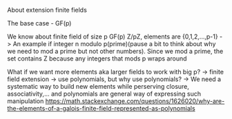 About extension finite fields

The base case - GF(p)

We know about finite field of size p GF(p) Z/pZ, elements are {0,1,2,...,p-1}
-> An example if integer n modulo p(prime)(pause a bit to think about why we need to mod a prime but not other numbers). Since we mod a prime, the set contains Z because any integers that mods p wraps around 

What if we want more elements aka larger fields to work with big p?
-> finite field extension
-> use polynomials, but why use polynomials?
-> We need a systematic way to build new elements while perserving closure, associativity,... and polynomials are general way of expressing such manipulation https://math.stackexchange.com/questions/1626020/why-are-the-elements-of-a-galois-finite-field-represented-as-polynomials 

 


































